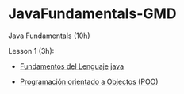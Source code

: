 # JavaFundamentals-GMD
Java Fundamentals (10h)

Lesson 1 (3h):

- [Fundamentos del Lenguaje java](https://github.com/TeclaLabsPeruTraining/Java-Fundamentals-GMD/blob/Lesson1/Fundamentos%20Java.md)

- [Programación orientado a Objectos (POO)](https://github.com/TeclaLabsPeruTraining/Java-Fundamentals-GMD/blob/Lesson1/POO.md)
